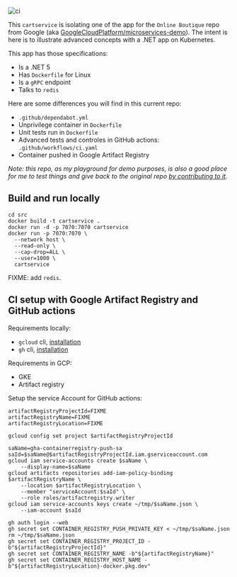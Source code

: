 ![ci](https://github.com/mathieu-benoit/dotnet-grpc-api/workflows/ci/badge.svg?branch=main)

This `cartservice` is isolating one of the app for the `Online Boutique` repo from Google (aka [GoogleCloudPlatform/microservices-demo](https://github.com/GoogleCloudPlatform/microservices-demo)). The intent is here is to illustrate advanced concepts with a .NET app on Kubernetes.

This app has those specifications:
- Is a .NET 5
- Has `Dockerfile` for Linux
- Is a `gRPC` endpoint
- Talks to `redis`

Here are some differences you will find in this current repo:
- `.github/dependabot.yml`
- Unprivilege container in `Dockerfile`
- Unit tests run in `Dockerfile`
- Advanced tests and controles in GitHub actions: `.github/workflows/ci.yaml`
- Container pushed in Google Artifact Registry

_Note: this repo, as my playground for demo purposes, is also a good place for me to test things and give back to the original repo [by contributing to it](https://github.com/GoogleCloudPlatform/microservices-demo/pulls?q=is%3Apr+author%3Amathieu-benoit)._

## Build and run locally

```
cd src
docker build -t cartservice .
docker run -d -p 7070:7070 cartservice
docker run -p 7070:7070 \
  --network host \
  --read-only \
  --cap-drop=ALL \
  --user=1000 \
  cartservice
```

FIXME: add `redis`.

## CI setup with Google Artifact Registry and GitHub actions

Requirements locally:
- `gcloud` cli, [installation](https://cloud.google.com/sdk/docs/install)
- `gh` cli, [installation](https://github.com/cli/cli#installation)

Requirements in GCP:
- GKE
- Artifact registry

Setup the service Account for GitHub actions:
```
artifactRegistryProjectId=FIXME
artifactRegistryName=FIXME
artifactRegistryLocation=FIXME

gcloud config set project $artifactRegistryProjectId

saName=gha-containerregistry-push-sa
saId=$saName@$artifactRegistryProjectId.iam.gserviceaccount.com
gcloud iam service-accounts create $saName \
    --display-name=$saName
gcloud artifacts repositories add-iam-policy-binding $artifactRegistryName \
    --location $artifactRegistryLocation \
    --member "serviceAccount:$saId" \
    --role roles/artifactregistry.writer
gcloud iam service-accounts keys create ~/tmp/$saName.json \
    --iam-account $saId

gh auth login --web
gh secret set CONTAINER_REGISTRY_PUSH_PRIVATE_KEY < ~/tmp/$saName.json
rm ~/tmp/$saName.json
gh secret set CONTAINER_REGISTRY_PROJECT_ID -b"${artifactRegistryProjectId}"
gh secret set CONTAINER_REGISTRY_NAME -b"${artifactRegistryName}"
gh secret set CONTAINER_REGISTRY_HOST_NAME -b"${artifactRegistryLocation}-docker.pkg.dev"
```